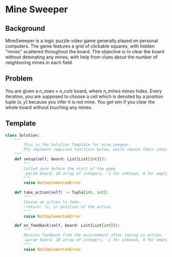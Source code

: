 # Mine Sweeper

## Background

MineSweeper is a logic puzzle video game generally played on personal computers. The game features a grid of clickable squares, with hidden "mines" scattered throughout the board. The objective is to clear the board without detonating any mines, with help from clues about the number of neighboring mines in each field.

## Problem

You are given a $n\_rows\times n\_cols$ board, where $n\_mines$ mines hides. Every iteration, you are supposed to choose a cell which is denoted by a position tuple $(x, y)$ because you infer it is not mine. You get win if you clear the whole board without touching any mines.

## Template

```python
class Solution:
    """
        This is the Solution Template for mine_sweeper.
        Plz implemnt required functions below, while remain their interface unchanged.
    """
    def setup(self, board: List[List[int]]):
        """
        Called once before the start of the game.
        :param board: 2D array of integers, -1 for unknown, 0 for empty, 1-8 for number of mines around
        """
        raise NotImplementedError
    
    def take_action(self) -> Tuple[int, int]:
        """
        Choose an action to take.
        :return: (x, y) position of the action
        """
        raise NotImplementedError

    def on_feedback(self, board: List[List[int]]):
        """
        Receive feedback from the environment after taking an action.
        :param board: 2D array of integers, -1 for unknown, 0 for empty, 1-8 for number of mines around
        """
        raise NotImplementedError

```
